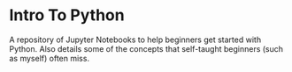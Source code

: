 # Intro To Python

A repository of Jupyter Notebooks to help beginners get started with Python. Also details some of the concepts that self-taught beginners (such as myself) often miss.
